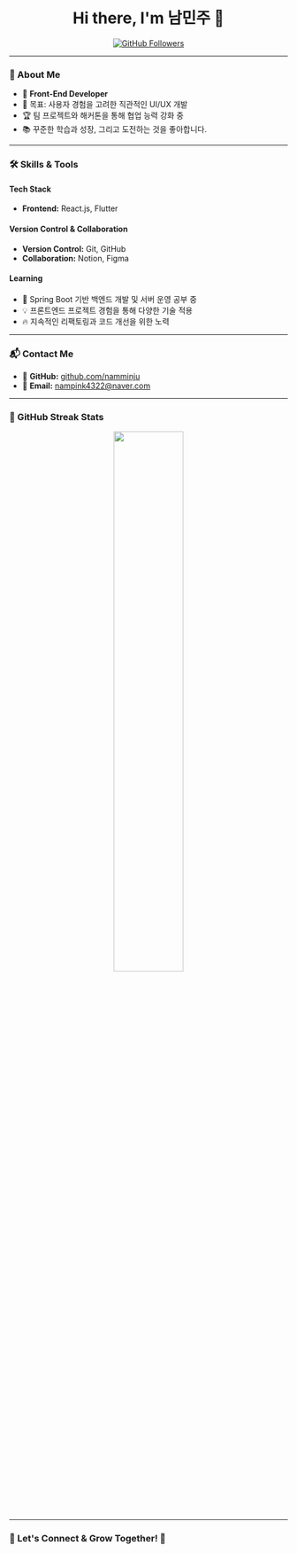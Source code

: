 <h1 align="center">Hi there, I'm 남민주 👋</h1>

<p align="center">
  <a href="https://github.com/namminju">
    <img src="https://img.shields.io/github/followers/namminju?label=Followers&style=social" alt="GitHub Followers">
  </a>
</p>

---

### 🚀 About Me

- 🌱 **Front-End Developer**
- 🎯 목표: 사용자 경험을 고려한 직관적인 UI/UX 개발
- 🏆 팀 프로젝트와 해커톤을 통해 협업 능력 강화 중
- 📚 꾸준한 학습과 성장, 그리고 도전하는 것을 좋아합니다.

---

### 🛠️ Skills & Tools

#### **Tech Stack**
- **Frontend:** React.js, Flutter

#### **Version Control & Collaboration**
- **Version Control:** Git, GitHub
- **Collaboration:** Notion, Figma

#### **Learning**
- 📖 Spring Boot 기반 백엔드 개발 및 서버 운영 공부 중
- 💡 프론트엔드 프로젝트 경험을 통해 다양한 기술 적용
- 🔥 지속적인 리팩토링과 코드 개선을 위한 노력

---

### 📬 Contact Me

- 💬 **GitHub:** [github.com/namminju](https://github.com/namminju)  
- 📩 **Email:** nampink4322@naver.com  

---

### 🌟 GitHub Streak Stats

<p align="center">
  <img src="https://github-readme-streak-stats.herokuapp.com/?user=namminju&theme=radical" width="50%">
</p>

---

### 🤝 Let's Connect & Grow Together! 🚀
